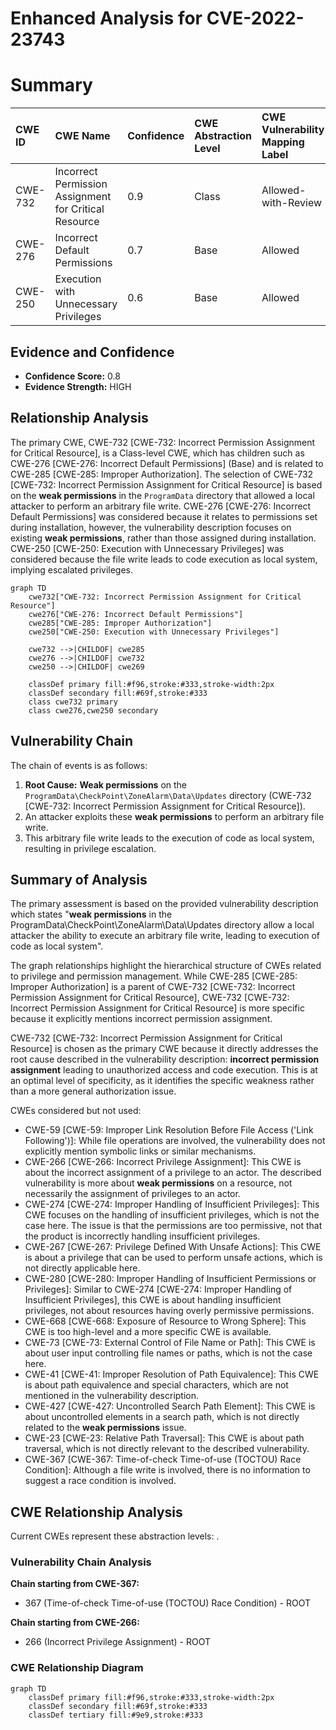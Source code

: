 # Enhanced Analysis for CVE-2022-23743

# Summary
| CWE ID  | CWE Name                                                     | Confidence | CWE Abstraction Level | CWE Vulnerability Mapping Label | CWE-Vulnerability Mapping Notes |
| :-------- | :----------------------------------------------------------- | :--------- | :---------------------- | :-------------------------------- | :------------------------------ |
| CWE-732   | Incorrect Permission Assignment for Critical Resource        | 0.9        | Class                   | Allowed-with-Review               | Primary CWE                     |
| CWE-276   | Incorrect Default Permissions                              | 0.7        | Base                    | Allowed                           | Secondary Candidate             |
| CWE-250   | Execution with Unnecessary Privileges                      | 0.6        | Base                    | Allowed                           | Secondary Candidate             |

## Evidence and Confidence

*   **Confidence Score:** 0.8
*   **Evidence Strength:** HIGH

## Relationship Analysis
The primary CWE, CWE-732 [CWE-732: Incorrect Permission Assignment for Critical Resource], is a Class-level CWE, which has children such as CWE-276 [CWE-276: Incorrect Default Permissions] (Base) and is related to CWE-285 [CWE-285: Improper Authorization]. The selection of CWE-732 [CWE-732: Incorrect Permission Assignment for Critical Resource] is based on the **weak permissions** in the `ProgramData` directory that allowed a local attacker to perform an arbitrary file write. CWE-276 [CWE-276: Incorrect Default Permissions] was considered because it relates to permissions set during installation, however, the vulnerability description focuses on existing **weak permissions**, rather than those assigned during installation. CWE-250 [CWE-250: Execution with Unnecessary Privileges] was considered because the file write leads to code execution as local system, implying escalated privileges.

```mermaid
graph TD
    cwe732["CWE-732: Incorrect Permission Assignment for Critical Resource"]
    cwe276["CWE-276: Incorrect Default Permissions"]
    cwe285["CWE-285: Improper Authorization"]
    cwe250["CWE-250: Execution with Unnecessary Privileges"]
    
    cwe732 -->|CHILDOF| cwe285
    cwe276 -->|CHILDOF| cwe732
    cwe250 -->|CHILDOF| cwe269

    classDef primary fill:#f96,stroke:#333,stroke-width:2px
    classDef secondary fill:#69f,stroke:#333
    class cwe732 primary
    class cwe276,cwe250 secondary
```

## Vulnerability Chain
The chain of events is as follows:
1.  **Root Cause:** **Weak permissions** on the `ProgramData\CheckPoint\ZoneAlarm\Data\Updates` directory (CWE-732 [CWE-732: Incorrect Permission Assignment for Critical Resource]).
2.  An attacker exploits these **weak permissions** to perform an arbitrary file write.
3.  This arbitrary file write leads to the execution of code as local system, resulting in privilege escalation.

## Summary of Analysis
The primary assessment is based on the provided vulnerability description which states "**weak permissions** in the ProgramData\CheckPoint\ZoneAlarm\Data\Updates directory allow a local attacker the ability to execute an arbitrary file write, leading to execution of code as local system".

The graph relationships highlight the hierarchical structure of CWEs related to privilege and permission management. While CWE-285 [CWE-285: Improper Authorization] is a parent of CWE-732 [CWE-732: Incorrect Permission Assignment for Critical Resource], CWE-732 [CWE-732: Incorrect Permission Assignment for Critical Resource] is more specific because it explicitly mentions incorrect permission assignment.

CWE-732 [CWE-732: Incorrect Permission Assignment for Critical Resource] is chosen as the primary CWE because it directly addresses the root cause described in the vulnerability description: **incorrect permission assignment** leading to unauthorized access and code execution. This is at an optimal level of specificity, as it identifies the specific weakness rather than a more general authorization issue.

CWEs considered but not used:

*   CWE-59 [CWE-59: Improper Link Resolution Before File Access ('Link Following')]: While file operations are involved, the vulnerability does not explicitly mention symbolic links or similar mechanisms.
*   CWE-266 [CWE-266: Incorrect Privilege Assignment]: This CWE is about the incorrect assignment of a privilege to an actor. The described vulnerability is more about **weak permissions** on a resource, not necessarily the assignment of privileges to an actor.
*   CWE-274 [CWE-274: Improper Handling of Insufficient Privileges]: This CWE focuses on the handling of insufficient privileges, which is not the case here. The issue is that the permissions are too permissive, not that the product is incorrectly handling insufficient privileges.
*   CWE-267 [CWE-267: Privilege Defined With Unsafe Actions]: This CWE is about a privilege that can be used to perform unsafe actions, which is not directly applicable here.
*   CWE-280 [CWE-280: Improper Handling of Insufficient Permissions or Privileges]: Similar to CWE-274 [CWE-274: Improper Handling of Insufficient Privileges], this CWE is about handling insufficient privileges, not about resources having overly permissive permissions.
*   CWE-668 [CWE-668: Exposure of Resource to Wrong Sphere]: This CWE is too high-level and a more specific CWE is available.
*   CWE-73 [CWE-73: External Control of File Name or Path]: This CWE is about user input controlling file names or paths, which is not the case here.
*   CWE-41 [CWE-41: Improper Resolution of Path Equivalence]: This CWE is about path equivalence and special characters, which are not mentioned in the vulnerability description.
*   CWE-427 [CWE-427: Uncontrolled Search Path Element]: This CWE is about uncontrolled elements in a search path, which is not directly related to the **weak permissions** issue.
*   CWE-23 [CWE-23: Relative Path Traversal]: This CWE is about path traversal, which is not directly relevant to the described vulnerability.
*   CWE-367 [CWE-367: Time-of-check Time-of-use (TOCTOU) Race Condition]: Although a file write is involved, there is no information to suggest a race condition is involved.


## CWE Relationship Analysis

Current CWEs represent these abstraction levels: .


### Vulnerability Chain Analysis

**Chain starting from CWE-367:**
- 367 (Time-of-check Time-of-use (TOCTOU) Race Condition) - ROOT


**Chain starting from CWE-266:**
- 266 (Incorrect Privilege Assignment) - ROOT



### CWE Relationship Diagram

```mermaid
graph TD
    classDef primary fill:#f96,stroke:#333,stroke-width:2px
    classDef secondary fill:#69f,stroke:#333
    classDef tertiary fill:#9e9,stroke:#333
```